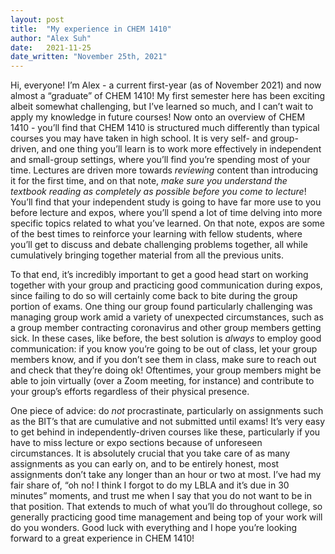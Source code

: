 ```yaml
---
layout: post
title:  "My experience in CHEM 1410"
author: "Alex Suh"
date:   2021-11-25
date_written: "November 25th, 2021"
---
```

Hi, everyone! I’m Alex - a current first-year (as of November 2021) and now almost a “graduate” of CHEM 1410! My first semester here has been exciting albeit somewhat challenging, but I’ve learned so much, and I can’t wait to apply my knowledge in future courses! Now onto an overview of CHEM 1410 - you’ll find that CHEM 1410 is structured much differently than typical courses you may have taken in high school. It is very self- and group-driven, and one thing you’ll learn is to work more effectively in independent and small-group settings, where you’ll find you’re spending most of your time. Lectures are driven more towards _reviewing_ content than introducing it for the first time, and on that note, _make sure you understand the textbook reading as completely as possible before you come to lecture_! You’ll find that your independent study is going to have far more use to you before lecture and expos, where you’ll spend a lot of time delving into more specific topics related to what you’ve learned. On that note, expos are some of the best times to reinforce your learning with fellow students, where you’ll get to discuss and debate challenging problems together, all while cumulatively bringing together material from all the previous units. 

To that end, it’s incredibly important to get a good head start on working together with your group and practicing good communication during expos, since failing to do so will certainly come back to bite during the group portion of exams. One thing our group found particularly challenging was managing group work amid a variety of unexpected circumstances, such as a group member contracting coronavirus and other group members getting sick. In these cases, like before, the best solution is _always_ to employ good communication: if you know you’re going to be out of class, let your group members know, and if you don’t see them in class, make sure to reach out and check that they’re doing ok! Oftentimes, your group members might be able to join virtually (over a Zoom meeting, for instance) and contribute to your group’s efforts regardless of their physical presence.

One piece of advice: do _not_ procrastinate, particularly on assignments such as the BIT’s that are cumulative and not submitted until exams! It’s very easy to get behind in independently-driven courses like these, particularly if you have to miss lecture or expo sections because of unforeseen circumstances. It is absolutely crucial that you take care of as many assignments as you can early on, and to be entirely honest, most assignments don’t take any longer than an hour or two at most. I’ve had my fair share of, “oh no! I think I forgot to do my LBLA and it’s due in 30 minutes” moments, and trust me when I say that you do not want to be in that position. That extends to much of what you’ll do throughout college, so generally practicing good time management and being top of your work will do you wonders. Good luck with everything and I hope you’re looking forward to a great experience in CHEM 1410!